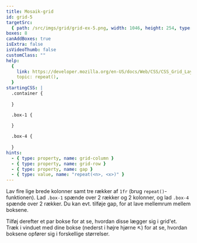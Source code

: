 ```yaml
---
title: Mosaik-grid
id: grid-5
targetSrc:
  { path: /src/imgs/grid/grid-ex-5.png, width: 1046, height: 254, type: "img" }
boxes: 8
canAddBoxes: true
isExtra: false
isVideoThumb: false
customClass: ""
help:
  {
    link: https://developer.mozilla.org/en-US/docs/Web/CSS/CSS_Grid_Layout/Basic_Concepts_of_Grid_Layout#track_listings_with_repeat_notation,
    topic: repeat(),
  }
startingCSS: |
  .container {
    
  }

  .box-1 {
    
  }

  .box-4 {
    
  }
hints:
  - { type: property, name: grid-column }
  - { type: property, name: grid-row }
  - { type: property, name: gap }
  - { type: value, name: "repeat(<n>, <x>)" }
---
```


Lav fire lige brede kolonner samt tre rækker af `1fr` (brug `repeat()`-funktionen). Lad `.box-1` spænde over 2 rækker og 2 kolonner, og lad `.box-4` spænde over 2 rækker. Du kan evt. tilføje gap, for at lave mellemrum mellem boksene.

Tilføj derefter et par bokse for at se, hvordan disse lægger sig i grid'et. Træk i vinduet med dine bokse (nederst i højre hjørne <span class="resize">↖</span>) for at se, hvordan boksene opfører sig i forskellige størrelser.
